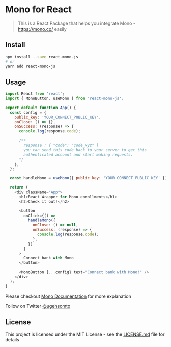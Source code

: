 # Mono for React

> This is a React Package that helps you integrate Mono - https://mono.co/
> easily

## Install

```bash
npm install --save react-mono-js
# or
yarn add react-mono-js
```

## Usage

```javascript
import React from 'react';
import { MonoButton, useMono } from 'react-mono-js';

export default function App() {
  const config = {
    public_key: 'YOUR_CONNECT_PUBLIC_KEY',
    onClose: () => {},
    onSuccess: (response) => {
      console.log(response.code);

      /**
        response : { "code": "code_xyz" }
        you can send this code back to your server to get this
        authenticated account and start making requests.
      */
    },
  };

  const handleMono = useMono({ public_key: 'YOUR_CONNECT_PUBLIC_KEY' });

  return (
    <div className="App">
      <h1>React Wrapper for Mono enrollments</h1>
      <h2>Check it out!</h2>

      <button
        onClick={() =>
          handleMono({
            onClose: () => null,
            onSuccess: (response) => {
              console.log(response.code);
            },
          })
        }
      >
        Connect bank with Mono
      </button>

      <MonoButton {...config} text="Connect bank with Mono!" />
    </div>
  );
}
```

Please checkout
[Mono Documentation](https://www.notion.so/Documentation-3cda635f4aa54e9bb6947ab60305db92)
for more explanation

Follow on Twitter [@ugehsomto](https://twitter.com/UgehSomto)

## License

This project is licensed under the MIT License - see the [LICENSE.md](LICENSE)
file for details
